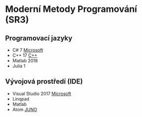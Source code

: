 # Moderní Metody Programování (SR3)

## Programovací jazyky 

* C# 7 [Microsoft](https://docs.microsoft.com/cs-cz/dotnet/csharp/)
* C++ 17 [C++](http://www.cplusplus.com/)
* Matlab 2018
* Julia 1

## Vývojová prostředí (IDE)

* Visual Studio 2017 [Microsoft](https://visualstudio.microsoft.com/cs/)
* Linqpad
* Matlab
* Atom [JUNO](http://docs.junolab.org/latest/man/installation.html)

